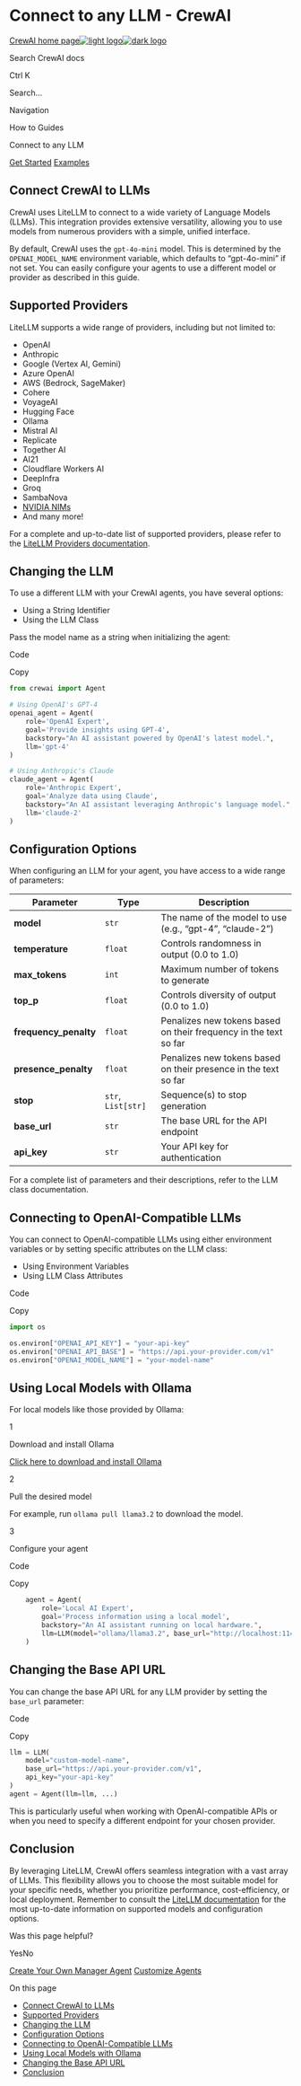 # Connect to any LLM - CrewAI

[CrewAI home page![light logo](https://mintlify.s3.us-west-1.amazonaws.com/crewai/crew_only_logo.png)![dark logo](https://mintlify.s3.us-west-1.amazonaws.com/crewai/crew_only_logo.png)](https://docs.crewai.com/)

Search CrewAI docs

Ctrl K

Search...

Navigation

How to Guides

Connect to any LLM

[Get Started](https://docs.crewai.com/introduction) [Examples](https://docs.crewai.com/examples/example)

## [​](https://docs.crewai.com/how-to/llm-connections\#connect-crewai-to-llms)  Connect CrewAI to LLMs

CrewAI uses LiteLLM to connect to a wide variety of Language Models (LLMs). This integration provides extensive versatility, allowing you to use models from numerous providers with a simple, unified interface.

By default, CrewAI uses the `gpt-4o-mini` model. This is determined by the `OPENAI_MODEL_NAME` environment variable, which defaults to “gpt-4o-mini” if not set.
You can easily configure your agents to use a different model or provider as described in this guide.

## [​](https://docs.crewai.com/how-to/llm-connections\#supported-providers)  Supported Providers

LiteLLM supports a wide range of providers, including but not limited to:

- OpenAI
- Anthropic
- Google (Vertex AI, Gemini)
- Azure OpenAI
- AWS (Bedrock, SageMaker)
- Cohere
- VoyageAI
- Hugging Face
- Ollama
- Mistral AI
- Replicate
- Together AI
- AI21
- Cloudflare Workers AI
- DeepInfra
- Groq
- SambaNova
- [NVIDIA NIMs](https://docs.api.nvidia.com/nim/reference/models-1)
- And many more!

For a complete and up-to-date list of supported providers, please refer to the [LiteLLM Providers documentation](https://docs.litellm.ai/docs/providers).

## [​](https://docs.crewai.com/how-to/llm-connections\#changing-the-llm)  Changing the LLM

To use a different LLM with your CrewAI agents, you have several options:

- Using a String Identifier
- Using the LLM Class

Pass the model name as a string when initializing the agent:

Code

Copy

```python
from crewai import Agent

# Using OpenAI's GPT-4
openai_agent = Agent(
    role='OpenAI Expert',
    goal='Provide insights using GPT-4',
    backstory="An AI assistant powered by OpenAI's latest model.",
    llm='gpt-4'
)

# Using Anthropic's Claude
claude_agent = Agent(
    role='Anthropic Expert',
    goal='Analyze data using Claude',
    backstory="An AI assistant leveraging Anthropic's language model.",
    llm='claude-2'
)

```

## [​](https://docs.crewai.com/how-to/llm-connections\#configuration-options)  Configuration Options

When configuring an LLM for your agent, you have access to a wide range of parameters:

| Parameter | Type | Description |
| --- | --- | --- |
| **model** | `str` | The name of the model to use (e.g., “gpt-4”, “claude-2”) |
| **temperature** | `float` | Controls randomness in output (0.0 to 1.0) |
| **max\_tokens** | `int` | Maximum number of tokens to generate |
| **top\_p** | `float` | Controls diversity of output (0.0 to 1.0) |
| **frequency\_penalty** | `float` | Penalizes new tokens based on their frequency in the text so far |
| **presence\_penalty** | `float` | Penalizes new tokens based on their presence in the text so far |
| **stop** | `str`, `List[str]` | Sequence(s) to stop generation |
| **base\_url** | `str` | The base URL for the API endpoint |
| **api\_key** | `str` | Your API key for authentication |

For a complete list of parameters and their descriptions, refer to the LLM class documentation.

## [​](https://docs.crewai.com/how-to/llm-connections\#connecting-to-openai-compatible-llms)  Connecting to OpenAI-Compatible LLMs

You can connect to OpenAI-compatible LLMs using either environment variables or by setting specific attributes on the LLM class:

- Using Environment Variables
- Using LLM Class Attributes

Code

Copy

```python
import os

os.environ["OPENAI_API_KEY"] = "your-api-key"
os.environ["OPENAI_API_BASE"] = "https://api.your-provider.com/v1"
os.environ["OPENAI_MODEL_NAME"] = "your-model-name"

```

## [​](https://docs.crewai.com/how-to/llm-connections\#using-local-models-with-ollama)  Using Local Models with Ollama

For local models like those provided by Ollama:

1

Download and install Ollama

[Click here to download and install Ollama](https://ollama.com/download)

2

Pull the desired model

For example, run `ollama pull llama3.2` to download the model.

3

Configure your agent

Code

Copy

```python
    agent = Agent(
        role='Local AI Expert',
        goal='Process information using a local model',
        backstory="An AI assistant running on local hardware.",
        llm=LLM(model="ollama/llama3.2", base_url="http://localhost:11434")
    )

```

## [​](https://docs.crewai.com/how-to/llm-connections\#changing-the-base-api-url)  Changing the Base API URL

You can change the base API URL for any LLM provider by setting the `base_url` parameter:

Code

Copy

```python
llm = LLM(
    model="custom-model-name",
    base_url="https://api.your-provider.com/v1",
    api_key="your-api-key"
)
agent = Agent(llm=llm, ...)

```

This is particularly useful when working with OpenAI-compatible APIs or when you need to specify a different endpoint for your chosen provider.

## [​](https://docs.crewai.com/how-to/llm-connections\#conclusion)  Conclusion

By leveraging LiteLLM, CrewAI offers seamless integration with a vast array of LLMs. This flexibility allows you to choose the most suitable model for your specific needs, whether you prioritize performance, cost-efficiency, or local deployment. Remember to consult the [LiteLLM documentation](https://docs.litellm.ai/docs/) for the most up-to-date information on supported models and configuration options.

Was this page helpful?

YesNo

[Create Your Own Manager Agent](https://docs.crewai.com/how-to/custom-manager-agent) [Customize Agents](https://docs.crewai.com/how-to/customizing-agents)

On this page

- [Connect CrewAI to LLMs](https://docs.crewai.com/how-to/llm-connections#connect-crewai-to-llms)
- [Supported Providers](https://docs.crewai.com/how-to/llm-connections#supported-providers)
- [Changing the LLM](https://docs.crewai.com/how-to/llm-connections#changing-the-llm)
- [Configuration Options](https://docs.crewai.com/how-to/llm-connections#configuration-options)
- [Connecting to OpenAI-Compatible LLMs](https://docs.crewai.com/how-to/llm-connections#connecting-to-openai-compatible-llms)
- [Using Local Models with Ollama](https://docs.crewai.com/how-to/llm-connections#using-local-models-with-ollama)
- [Changing the Base API URL](https://docs.crewai.com/how-to/llm-connections#changing-the-base-api-url)
- [Conclusion](https://docs.crewai.com/how-to/llm-connections#conclusion)

